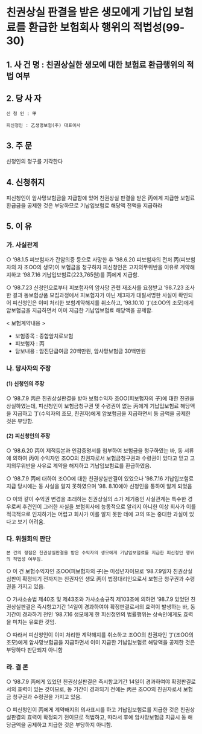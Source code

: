 # 친권상실 판결을 받은 생모에게 기납입 보험료를 환급한 보험회사 행위의 적법성(99-30)

## 1. 사 건 명 : 친권상실한 생모에 대한 보험료 환급행위의 적법 여부 

## 2. 당 사 자

    신 청 인 : 甲

    피신청인 : 乙생명보험(주) 대표이사 

## 3. 주    문

  신청인의 청구를 기각한다 

## 4. 신청취지

  피신청인이 암사망보험금을 지급함에 있어 친권상실 판결을 받은 丙에게 지급한 보험료환급금을 공제한 것은 부당하므로 기납입보험료 해당액 전액을 지급하라

## 5. 이   유

### 가. 사실관계

  ○ ‘98.1.5 피보험자가 간암의증 등으로 사망한 후 ’98.6.20 피보험자의 전처 丙(피보험자의 자 조OO의 생모)이 보험금을 청구하자 피신청인은 고지의무위반을 이유로 계약해지하고 ‘98.7.16 기납입보험료(223,765원)를 丙에게 지급함.

  ○ ‘98.7.23 신청인으로부터 피보험자의 암사망 관련 재조사를 요청받고 ’98.7.23 조사한 결과 동보험상품 모집과정에서 피보험자가 아닌 제3자가 대필서명한 사실이 확인되어 피신청인은 이미 처리한 보험계약해지를 취소하고, ’98.10.10 丁(조OO의 조모)에게 암보험금을 지급하면서 이미 지급한 기납입보험료 해당액을 공제함.

  < 보험계약내용 >
   - 보험종목 : 종합암치료보험        
   - 피보험자 : 丙      
   - 담보내용 : 암진단급여금 20백만원, 암사망보험금 30백만원


### 나. 당사자의 주장

#### (1) 신청인의 주장

  ○ ‘98.7.9 丙은 친권상실판결을 받아 보험수익자 조OO(피보험자의 子)에 대한 친권을 상실하였는데, 피신청인이 보험금청구권 및 수령권이 없는 丙에게 기납입보험료 해당액을 지급하고 丁(수익자의 조모, 친권자)에게 암보험금을 지급하면서 동 금액을 공제한 것은 부당함.

#### (2) 피신청인의 주장

  ○ ‘98.6.20 丙이 제적등본과 인감증명서를 첨부하여 보험금을 청구하였는 바, 동 서류에 의하여 丙이 수익자인 조OO의 친권자로서 보험금청구권과 수령권이 있다고 믿고 고지의무위반을 사유로 계약을 해지하고 기납입보험료를 환급하였음.

  ○ ‘98.7.9 丙에 대하여 조OO에 대한 친권상실판결이 있었으나 ’98.7.16 기납입보험료 지급 당시에는 동 사실을 알지 못하였으며 ’98. 8.10에야 신청인을 통하여 알게 되었음 

  ○ 이와 같이 수익권 변경을 초래하는 친권상실의 소가 제기중인 사실관계는 특수한 경우로써 후견인이 그러한 사실을 보험회사에 능동적으로 알리지 아니한 이상 회사가 이를 적극적으로 인지하기는 어렵고 회사가 이를 알지 못한 데에 고의 또는 중대한 과실이 있다고 보기 어려움.


### 다. 위원회의 판단

    본 건의 쟁점은 친권상실판결을 받은 수익자의 생모에게 기납입보험료를 지급한 피신청인 행위의 적법성 여부임.

  ○ 이 건 보험수익자인 조OO(피보험자의 子)는 미성년자이므로 ‘98.7.9일자 친권상실 심판이 확정되기 전까지는 친권자인 생모 丙이 법정대리인으로서 보험금 청구권과 수령권을 가지고 있음.
 
  ○ 가사소송법 제40조 및 제43조와 가사소송규칙 제103조에 의하면 ‘98.7.9 있었던 친권상실판결은 즉시항고기간 14일이 경과하여야 확정판결로서의 효력이 발생하는 바, 동 기간이 경과하기 전인 ’98.7.16 생모에게 한 피신청인의 법률행위는 상속인에게도 효력을 미치는 유효한 것임.

  ○ 따라서 피신청인이 이미 처리한 계약해지를 취소하고 조OO의 친권자인 丁(조OO의 조모)에게 암사망보험금을 지급하면서 이미 지급한 기납입보험료 해당액을 공제한 것은 부당하다 판단되지 아니함


### 라. 결 론

 ○ ‘98.7.9 丙에게 있었던 친권상실판결은 즉시항고기간 14일이 경과하여야 확정판결로서의 효력이 있는 것이므로, 동 기간이 경과되기 전에는 丙은 조OO의 친권자로서 보험금 청구권과 수령권을 가지고 있음.

 ○ 피신청인이 丙에게 계약해지의 의사표시를 하고 기납입보험료를 지급한 것은 친권상실판결의 효력이 확정되기 전이므로 적법하고, 
    따라서 후에 암사망보험금 지급시 동 해당금액을 공제하고 지급한 것은 부당하지 아니함.

    
